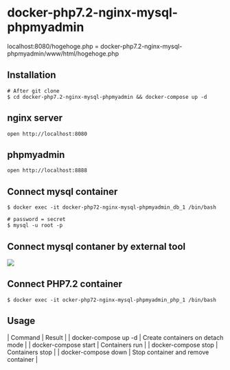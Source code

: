 # docker-php7.2-nginx-mysql-phpmyadmin


localhost:8080/hogehoge.php = docker-php7.2-nginx-mysql-phpmyadmin/www/html/hogehoge.php



## Installation
```
# After git clone 
$ cd docker-php7.2-nginx-mysql-phpmyadmin && docker-compose up -d
```


## nginx server
```
open http://localhost:8080
```

## phpmyadmin
```
open http://localhost:8888
```


## Connect mysql container
```
$ docker exec -it docker-php72-nginx-mysql-phpmyadmin_db_1 /bin/bash

# password = secret
$ mysql -u root -p
```

## Connect mysql contaner by external tool
![](https://drive.google.com/uc?export=view&id=1bctVVekgWRDOKNgBwti-tEBllUKzjnEo)


## Connect PHP7.2 container
```
$ docker exec -it ocker-php72-nginx-mysql-phpmyadmin_php_1 /bin/bash
```



## Usage
| Command | Result |
| docker-compose up -d | Create containers on detach mode |
| docker-compose start | Containers run |
| docker-compose stop  | Containers stop | 
| docker-compose down  | Stop container and remove container |
